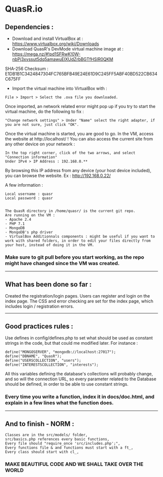 # QuasR.io

## Dependencies :

- Download and install VirtualBox at : https://www.virtualbox.org/wiki/Downloads
- Download QuasR's DevMode virtual machine image at : https://mega.nz/#!pd1SFRwK!0W-nbPj3xvssut5dq5amawuElXUdZrbBGTfHSlR0QKM

SHA-256 Checksum : E1DB1B1C3424847304FC765BFB49E24E61D9C245FF5ABF40BD522CB634C675FF
- Import the virtual machine into VirtualBox with :

```
File > Import > Select the .ova file you downloaded.
```

Once imported, an network related error might pop up if you try to start the virtual machine, do the following to fix :

```
"Change network settings" > Under "Name" select the right adapter, if you are not sure, just click "OK".
```

Once the virtual machine is started, you are good to go. In the VM, access the website at http://localhost/ ! 
You can also access the current site from any other device on your network : 

```
In the top right corner, click of the two arrows, and select "Connection information"
Under IPv4 > IP Address : 192.168.0.**
```

By browsing this IP address from any device (your host device included), you can browse the website. Ex : http://192.168.0.22/


A few information :

```
Local username : quasr
Local password : quasr


The QuasR directory in /home/quasr/ is the current git repo.
Are running on the VM :
- Apache 2.4
- PHP 7.1
- MongoDB
- MongoDB's php driver
- VirtualBox Additionnals components : might be useful if you want to work with shared folders, in order to edit your files directly from your host, instead of doing it in the VM. 
``` 
### Make sure to git pull before you start working, as the repo might have changed since the VM was created.

____________________________________

## What has been done so far :

Created the registration/login pages.
Users can register and login on the index page.
The CSS and error checking are set for the index page, which includes login / registration errors.

____________________________________

## Good practices rules :

Use defines in config/defines.php to set what should be used as constant strings in the code, but that could me modified later.
For instance :

```
define("MONGOSERVER", "mongodb://localhost:27017");
define("DBNAME", "QuasR");
define("USERSCOLLECTION", "users");
define("INTERESTSCOLLECTION", "interests");
```

All this variables defining the database's collections will probably change, and so will the connection URL, so every parameter related to the Database should be defined, in order to be able to use constant strings.

### Every time you write a function, index it in docs/doc.html, and explain in a few lines what the function does.

____________________________________

## And to finish - NORM :

```
Classes are in the src/models/ folder,
src/basics.php references every basic functions,
Every file should "require_once 'src/includes.php';",
Every functions file & and functions must start with a ft_,
Every class should start with cl_,
```
### MAKE BEAUTIFUL CODE AND WE SHALL TAKE OVER THE WORLD
